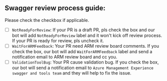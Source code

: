 ## Swagger review process guide:

Please check the checkbox if applicable.

- [ ] `NotReadyForReview`: If your PR is a draft PR, pls check the box and our bot will add `NotReadyForReview` label and it won't kick off review process. If your PR is ready for review, pls uncheck it.
- [ ] `WaitForARMFeedback`: Your PR need ARM review board comments. If you check the box, our bot will add `WaitForARMFeedback` label and send a notification email to ARM review board and cc you.
- [ ] `ValidationToolBug`: Your PR cause validation bug. If you check the box, our bot will send a notification email to `Azure Management Experience swagger and tools team` and they will help to fix the issue.